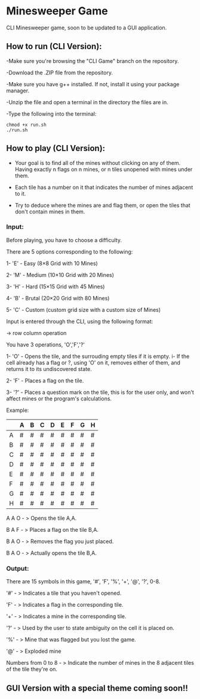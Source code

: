 # Minesweeper Game
CLI Minesweeper game, soon to be updated to a GUI application.
## How to run (CLI Version):
-Make sure you're browsing the "CLI Game" branch on the repository.

-Download the .ZIP file from the repository.

-Make sure you have g++ installed. If not, install it using your package manager.

-Unzip the file and open a terminal in the directory the files are in. 

-Type the following into the terminal:
```
chmod +x run.sh
./run.sh
```

## How to play (CLI Version):

- Your goal is to find all of the mines without clicking on any of them. Having exactly n flags on n mines, or n tiles unopened with mines under them.

- Each tile has a number on it that indicates the number of mines adjacent to it.

- Try to deduce where the mines are and flag them, or open the tiles that don't contain mines in them.


### Input: 

Before playing, you have to choose a difficulty.

There are 5 options corresponding to the following:

1- 'E' - Easy (8×8 Grid with 10 Mines)

2- 'M' - Medium (10×10 Grid with 20 Mines)

3- 'H' - Hard (15×15 Grid with 45 Mines)

4- 'B' - Brutal (20×20 Grid with 80 Mines)

5- 'C' - Custom (custom grid size with a custom size of Mines)

Input is entered through the CLI, using the following format:

-> row column operation

You have 3 operations, 'O','F','?'

1- 'O' - Opens the tile, and the surrouding empty tiles if it is empty.
    i- If the cell already has a flag or ?, using 'O' on it, removes either of them, and returns it to its undiscovered state.
    
2- 'F' - Places a flag on the tile.

3- '?' - Places a question mark on the tile, this is for the user only, and won't affect mines or the program's calculations.

Example:

|  | A | B | C | D | E | F | G | H |
|--|---|---|---|---|---|---|---|---|
|A | # | # | # | # | # | # | # | # | 
|B | # | # | # | # | # | # | # | # | 
|C | # | # | # | # | # | # | # | # | 
|D | # | # | # | # | # | # | # | # | 
|E | # | # | # | # | # | # | # | # | 
|F | # | # | # | # | # | # | # | # | 
|G | # | # | # | # | # | # | # | # | 
|H | # | # | # | # | # | # | # | # | 

A A O - > Opens the tile A,A.

B A F - > Places a flag on the tile B,A.

B A O - > Removes the flag you just placed.

B A O - > Actually opens the tile B,A.

### Output: 

There are 15 symbols in this game, '#', 'F', '%', '+', '@', '?', 0-8.

'#' - > Indicates a tile that you haven't opened.

'F' - > Indicates a flag in the corresponding tile.

'+' - > Indicates a mine in the corresponding tile.

'?' - > Used by the user to state ambiguity on the cell it is placed on.

'%' - > Mine that was flagged but you lost the game.

'@' - > Exploded mine

Numbers from 0 to 8 - > Indicate the number of mines in the 8 adjacent tiles of the tile they're on.

## GUI Version with a special theme coming soon!!
